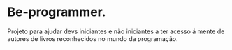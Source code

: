# Be-programmer.

Projeto para ajudar devs iniciantes e não iniciantes a ter acesso á mente de autores de livros reconhecidos no mundo da programação.